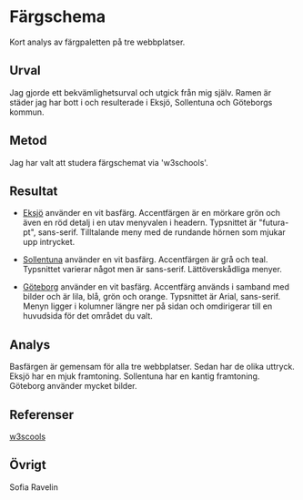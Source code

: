 ---
---

Färgschema
=======================

Kort analys av färgpaletten på tre webbplatser.

Urval
-----------------------

Jag gjorde ett bekvämlighetsurval och utgick från mig själv. Ramen är städer jag har bott i och resulterade i Eksjö, Sollentuna och Göteborgs kommun.

Metod
-----------------------

Jag har valt att studera färgschemat via 'w3schools'.

Resultat
-----------------------

- [Eksjö](https://eksjo.se/)
använder en vit basfärg. Accentfärgen är en mörkare grön och även en röd detalj i en utav menyvalen i headern. Typsnittet är "futura-pt", sans-serif. Tilltalande meny med de rundande hörnen som mjukar upp intrycket.

- [Sollentuna](https://www.sollentuna.se/sv/)
använder en vit basfärg. Accentfärgen är grå och teal. Typsnittet varierar något men är sans-serif. Lättöverskådliga menyer.

- [Göteborg](https://www.goteborg.se/wps/portal/start/!ut/p/z1/04_Sj9CPykssy0xPLMnMz0vMAfIjo8ziAwy9Ai2cDB0N_N0t3Qw8Q7wD3Py8fdxNXU31wwkpiAJKG-AAjgb6XvpRmUm5euXJuXoGesbmRmbmJobmJpbm5hZmRuYg6x3zkowt0vWjilLTUotSi_RKi4CuyigpKbBSNVA1SD_cfGhbSWpSflG6XnGqqgE2HRn5xSX6Eagq9QtyI6p8UsMdAdHCnTw!/dz/d5/L2dBISEvZ0FBIS9nQSEh/)
använder en vit basfärg. Accentfärg används i samband med bilder och är lila, blå, grön och orange. Typsnittet är Arial, sans-serif. Menyn ligger i kolumner längre ner på sidan och omdirigerar till en huvudsida för det området du valt.

Analys
-----------------------

Basfärgen är gemensam för alla tre webbplatser. Sedan har de olika uttryck. Eksjö har en mjuk framtoning. Sollentuna har en kantig framtoning. Göteborg använder mycket bilder.

Referenser
-----------------------

[w3scools](https://www.w3schools.com/colors/colors_schemes.asp)

Övrigt
-----------------------

Sofia Ravelin
